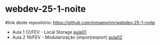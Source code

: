 # webdev-25-1-noite

#link deste repositório: https://github.com/mmamorim/webdev-25-1-noite

* Aula 1 12/FEV - Local Storage [aula01](./Aula01-12-FEV/)
* Aula 2 19/FEV - Modularização (import/export) [aula02](./Aula02-19-FEV/) 